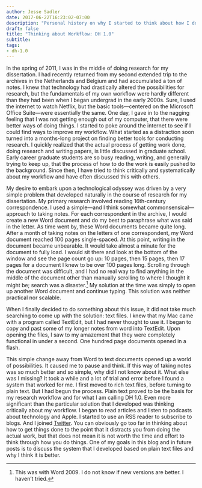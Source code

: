 ```yaml
---
author: Jesse Sadler
date: 2017-06-22T16:23:02-07:00
description: "Personal history on why I started to think about how I do research"
draft: false
title: "Thinking about Workflow: DH 1.0"
subtitle: 
tags:
- dh-1.0
---
```


In the spring of 2011, I was in the middle of doing research for my dissertation. I had recently returned from my second extended trip to the archives in the Netherlands and Belgium and had accumulated a ton of notes. I knew that technology had drastically altered the possibilities for research, but the fundamentals of my own workflow were hardly different than they had been when I began undergrad in the early 2000s. Sure, I used the internet to watch Netflix, but the basic tools—centered on the Microsoft Office Suite—were essentially the same. One day, I gave in to the nagging feeling that I was not getting enough out of my computer, that there were better ways of doing things. I started to poke around the internet to see if I could find ways to improve my workflow. What started as a distraction soon turned into a months-long project on finding better tools for conducting research. I quickly realized that the actual process of getting work done, doing research and writing papers, is little discussed in graduate school. Early career graduate students are so busy reading, writing, and generally trying to keep up, that the process of how to do the work is easily pushed to the background. Since then, I have tried to think critically and systematically about my workflow and have often discussed this with others.

<!--more-->

My desire to embark upon a technological odyssey was driven by a very simple problem that developed naturally in the course of research for my dissertation. My primary research involved reading 16th-century correspondence. I used a simple—and I think somewhat commonsensical—approach to taking notes. For each correspondent in the archive, I would create a new Word document and do my best to paraphrase what was said in the letter. As time went by, these Word documents became quite long. After a month of taking notes on the letters of one correspondent, my Word document reached 100 pages single-spaced. At this point, writing in the document became unbearable. It would take almost a minute for the document to fully load. I would sit there and look at the bottom of the window and see the page count go up: 10 pages, then 15 pages, then 17 pages for a document I knew to be over 100 pages long. Scrolling through the document was difficult, and I had no real way to find anything in the middle of the document other than manually scrolling to where I thought it might be; search was a disaster.[^1] My solution at the time was simply to open up another Word document and continue typing. This solution was neither practical nor scalable.

When I finally decided to do something about this issue, it did not take much searching to come up with the solution: text files. I knew that my Mac came with a program called TextEdit, but I had never thought to use it. I began to copy and past some of my longer notes from word into TextEdit. Upon opening the files, I saw to my amazement that they were completely functional in under a second. One hundred page documents opened in a flash.

This simple change away from Word to text documents opened up a world of possibilities. It caused me to pause and think. If this way of taking notes was so much better and so simple, why did I not know about it. What else was I missing? It took a while and a lot of trial and error before I found a system that worked for me. I first moved to rich text files, before turning to plain text. But I had begun the process. Plain text proved to be the basis for my research workflow and for what I am calling DH 1.0. Even more significant than the particular solution that I developed was thinking critically about my workflow. I began to read articles and listen to podcasts about technology and Apple. I started to use an RSS reader to subscribe to blogs. And I joined [Twitter](http://twitter.com/vivalosburros). You can obviously go too far in thinking about how to get things done to the point that it distracts you from doing the actual work, but that does not mean it is not worth the time and effort to think through how you do things. One of my goals in this blog and in future posts is to discuss the system that I developed based on plain text files and why I think it is better.

[^1]: This was with Word 2009. I do not know if new versions are better. I haven’t tried.